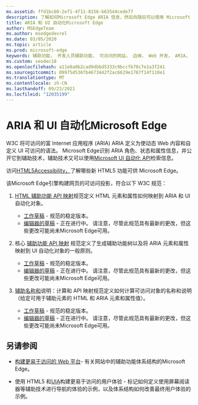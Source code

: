 ```yaml
---
ms.assetid: ffd1bc60-2ef1-4f11-8156-b63544cede77
description: 了解如何Microsoft Edge ARIA 信息，然后向随后可以使用 Microsoft UI 自动化 API 的辅助技术公开该信息。
title: ARIA 和 UI 自动化Microsoft Edge
author: MSEdgeTeam
ms.author: msedgedevrel
ms.date: 03/05/2020
ms.topic: article
ms.prod: microsoft-edge
keywords: 辅助功能， 开发人员辅助功能， 可访问的网站， 边缘， Web 开发， ARIA， 开发人员， UIA， UI 自动化
ms.custom: seodec18
ms.openlocfilehash: a11e8a0b2cad9dbbd5333c9bccfb70c7e1a3f241
ms.sourcegitcommit: 09975d536fb4673442f2ac6629e1787f14f110e1
ms.translationtype: MT
ms.contentlocale: zh-CN
ms.lasthandoff: 09/23/2021
ms.locfileid: "12035199"
---
```

# <a name="aria-and-ui-automation-in-microsoft-edge"></a>ARIA 和 UI 自动化Microsoft Edge

W3C 将可访问的富 Internet 应用程序 (ARIA) ARIA 定义为使动态 Web 内容和自定义 UI 可访问的语法。  Microsoft Edge识别 ARIA 角色、状态和属性信息，并公开它到辅助技术，辅助技术又可以使用[Microsoft UI 自动化 API](https://blogs.msdn.microsoft.com/winuiautomation/)检索信息。

访问[HTML5Accessibility，](https://html5accessibility.com)了解哪些新 HTML5 功能可供 Microsoft Edge。

该Microsoft Edge引擎构建网页的可访问投影，符合以下 W3C 规范：

1. [HTML 辅助功能 API 映射](https://w3.org/TR/html-aam-1.0/)规范定义 HTML 元素和属性如何映射到 ARIA 和 UI 自动化对象。
   * [工作草稿](https://w3.org/TR/html-aam-1.0/) - 规范的稳定版本。
   * [编辑器的草稿](https://w3c.github.io/html-aam/) - 正在进行中。  请注意，尽管此规范具有最新的更改，但这些更改可能尚未Microsoft Edge可用。

2. 核心 [辅助功能 API 映射](https://w3.org/TR/core-aam-1.1/) 规范定义了生成辅助功能树以及将 ARIA 元素和属性映射到 UI 自动化对象的一般原则。
   * [工作草稿](https://w3.org/TR/core-aam-1.1/) - 规范的稳定版本。
   * [编辑器的草稿](https://w3c.github.io/core-aam/) - 正在进行中。  请注意，尽管此规范具有最新的更改，但这些更改可能尚未Microsoft Edge可用。

3. [辅助名称和](https://w3.org/TR/accname-aam-1.1/)说明：计算和 API 映射规范定义如何计算可访问对象的名称和说明（给定可用于辅助元素的 HTML 和 ARIA 元素和属性值）。
   * [工作草稿](https://w3.org/TR/accname-aam-1.1/) - 规范的稳定版本。
   * [编辑器的草稿](https://w3c.github.io/accname/) - 正在进行中。  请注意，尽管此规范具有最新的更改，但这些更改可能尚未Microsoft Edge可用。


<!-- ====================================================================== -->
## <a name="see-also"></a>另请参阅

* [构建更易于访问的 Web 平台](https://blogs.windows.com/msedgedev/2016/04/20/building-a-more-accessible-web-platform/)- 有关网站中的辅助功能体系结构的Microsoft Edge。

* 使用 HTML5 和[UIA](https://blogs.windows.com/msedgedev/2016/05/12/accessible-ux-with-html5-and-uia/)构建更易于访问的用户体验 - 标记如何定义使用屏幕阅读器等辅助技术进行导航的体验的示例，以及体系结构如何改善最终用户体验的示例。

